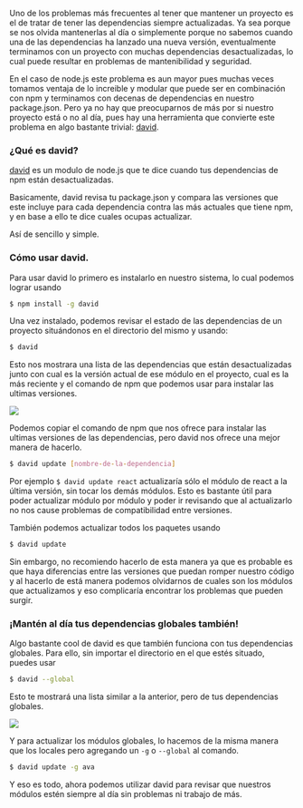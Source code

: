 [//]: # (title   - David: ¡Mantén tus dependencias siempre al día! )
[//]: # (tags    - javascript, tooling, node, npm                  )
[//]: # (id      - 21                                              )
[//]: # (date    - 2016.08.07                                      )
[//]: # (url     - david                                           )
[//]: # (excerpt - Uno de los problemas más frecuentes al tener que mantener un proyecto es el de tratar de tener las dependencias siempre actualizadas. ero ya no hay que preocuparnos de más por si nuestro proyecto está o no al día, pues hay una herramienta que convierte este problema en algo bastante trivial: David.)


Uno de los problemas más frecuentes al tener que mantener un proyecto es el de tratar de tener las dependencias siempre actualizadas. Ya sea porque se nos olvida mantenerlas al día o simplemente porque no sabemos cuando una de las dependencias ha lanzado una nueva versión, eventualmente terminamos con un proyecto con muchas dependencias desactualizadas, lo cual puede resultar en problemas de mantenibilidad y seguridad.

En el caso de node.js este problema es aun mayor pues muchas veces tomamos ventaja de lo increible y modular que puede ser en combinación con npm y terminamos con decenas de dependencias en nuestro package.json. Pero ya no hay que preocuparnos de más por si nuestro proyecto está o no al día, pues hay una herramienta que convierte este problema en algo bastante trivial: [david](https://github.com/alanshaw/david).


### ¿Qué es david?

[david](https://github.com/alanshaw/david) es un modulo de node.js que te dice cuando tus dependencias de npm están desactualizadas.

Basicamente, david revisa tu package.json y compara las versiones que este incluye para cada dependencia contra las más actuales que tiene npm, y en base a ello te dice cuales ocupas actualizar.

Así de sencillo y simple.

### Cómo usar david.

Para usar david lo primero es instalarlo en nuestro sistema, lo cual podemos lograr usando
```bash
$ npm install -g david
```

Una vez instalado, podemos revisar el estado de las dependencias de un proyecto situándonos en el directorio del mismo y usando:
```bash
$ david
```

Esto nos mostrara una lista de las dependencias que están desactualizadas junto con cual es la versión actual de ese módulo en el proyecto, cual es la más reciente y el comando de npm que podemos usar para instalar las ultimas versiones.

![](https://s3-us-west-1.amazonaws.com/datyayu-xyz/blog/images/021-1-david-local.jpg)

Podemos copiar el comando de npm que nos ofrece para instalar las ultimas versiones de las dependencias, pero david nos ofrece una mejor manera de hacerlo.

``` bash
$ david update [nombre-de-la-dependencia]
```

Por ejemplo ``$ david update react`` actualizaría sólo el módulo de react a la última versión, sin tocar los demás módulos. Esto es bastante útil para poder actualizar módulo por módulo y poder ir revisando que al actualizarlo no nos cause problemas de compatibilidad entre versiones.

También podemos actualizar todos los paquetes usando
```bash
$ david update
```

Sin embargo, no recomiendo hacerlo de esta manera ya que es probable es que haya diferencias entre las versiones que puedan romper nuestro código y al hacerlo de está manera podemos olvidarnos de cuales son los módulos que actualizamos y eso complicaría encontrar los problemas que pueden surgir.

### ¡Mantén al día tus dependencias globales también!

Algo bastante cool de david es que también funciona con tus dependencias globales. Para ello, sin importar el directorio en el que estés situado, puedes usar

```bash
$ david --global
```

Esto te mostrará una lista similar a la anterior, pero de tus dependencias globales.

![](https://s3-us-west-1.amazonaws.com/datyayu-xyz/blog/images/021-2-david-global.jpg)

Y para actualizar los módulos globales, lo hacemos de la misma manera que los locales pero agregando un ``-g`` o ``--global`` al comando.

```bash
$ david update -g ava
```

Y eso es todo, ahora podemos utilizar david para revisar que nuestros módulos estén siempre al día sin problemas ni trabajo de más.
